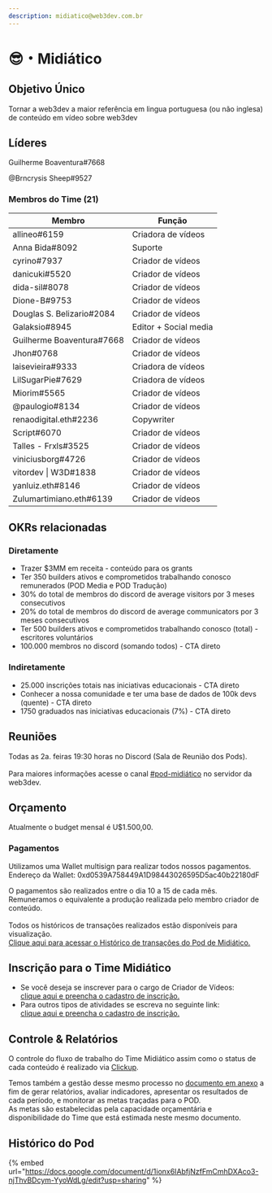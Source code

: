 ```yaml
---
description: midiatico@web3dev.com.br
---
```


# 😎・Midiático

## Objetivo Único

Tornar a web3dev a maior referência em lingua portuguesa (ou não inglesa) de conteúdo em vídeo sobre web3dev

## Líderes

Guilherme Boaventura#7668

@Brncrysis Sheep#9527

### Membros do Time (21)

| Membro                    | Função                |
| ------------------------- | --------------------- |
| allineo#6159              | Criadora de vídeos    |
| Anna Bida#8092            | Suporte               |
| cyrino#7937               | Criador de vídeos     |
| danicuki#5520             | Criador de vídeos     |
| dida-sil#8078             | Criador de vídeos     |
| Dione-B#9753              | Criador de vídeos     |
| Douglas S. Belizario#2084 | Criador de vídeos     |
| Galaksio#8945             | Editor + Social media |
| Guilherme Boaventura#7668 | Criador de vídeos     |
| Jhon#0768                 | Criador de vídeos     |
| laisevieira#9333          | Criadora de vídeos    |
| LilSugarPie#7629          | Criadora de vídeos    |
| Miorim#5565               | Criador de vídeos     |
| @paulogio#8134            | Criador de vídeos     |
| renaodigital.eth#2236     | Copywriter            |
| Script#6070               | Criador de vídeos     |
| Talles - Frxls#3525       | Criador de vídeos     |
| viniciusborg#4726         | Criador de vídeos     |
| vitordev \| W3D#1838      | Criador de vídeos     |
| yanluiz.eth#8146          | Criador de vídeos     |
| Zulumartimiano.eth#6139   | Criador de vídeos     |

## OKRs relacionadas

### Diretamente

* Trazer $3MM em receita - conteúdo para os grants
* Ter 350 builders ativos e comprometidos trabalhando conosco remunerados (POD Media e POD Tradução)
* 30% do total de membros do discord de average visitors por 3 meses consecutivos
* 20% do total de membros do discord de average communicators por 3 meses consecutivos
* Ter 500 builders ativos e comprometidos trabalhando conosco (total) - escritores voluntários
* 100.000 membros no discord (somando todos) - CTA direto

### Indiretamente

* 25.000 inscrições totais nas iniciativas educacionais - CTA direto
* Conhecer a nossa comunidade e ter uma base de dados de 100k devs (quente) - CTA direto
* 1750 graduados nas iniciativas educacionais (7%) - CTA direto

## Reuniões

Todas as 2a. feiras 19:30 horas no Discord (Sala de Reunião dos Pods).\
\
Para maiores informações acesse o canal [#pod-midiático](https://discord.gg/tGYHf9P67t) no servidor da web3dev.

## Orçamento&#x20;

Atualmente o budget mensal é U$1.500,00.

### Pagamentos

Utilizamos uma Wallet multisign para realizar todos nossos pagamentos.\
Endereço da Wallet: 0xd0539A758449A1D98443026595D5ac40b22180dF

O pagamentos são realizados entre o dia 10 a 15 de cada mês.\
Remuneramos o equivalente a produção realizada pelo membro criador de conteúdo.\
\
Todos os históricos de transações realizados estão disponíveis para visualização.\
[Clique aqui para acessar o Histórico de transações do Pod de Midiático.](https://gnosis-safe.io/app/matic:0xd0539A758449A1D98443026595D5ac40b22180dF/transactions/history)

## Inscrição para o Time Midiático

* Se você deseja se inscrever para o cargo de Criador de Vídeos: \
  [clique aqui e preencha o cadastro de inscrição.](https://docs.google.com/forms/d/e/1FAIpQLScbGvtq\_UiWAQJA9EkE7bvRNK6q3zLcOahhLJoBxjlm96Yi7w/viewform)
* Para outros tipos de atividades se escreva no seguinte link: \
  [clique aqui e preencha o cadastro de inscrição.](https://docs.google.com/forms/d/e/1FAIpQLSflZwznorR0eFv78GctN3yqcB7OYCrGVErXeaxMcCl3Qtgo3Q/viewform)

## Controle & Relatórios

O controle do fluxo de trabalho do Time Midiático assim como o status de cada conteúdo é realizado via [Clickup](https://app.clickup.com/31088761/v/s/55014871).

Temos também a gestão desse mesmo processo no [documento em anexo](https://docs.google.com/spreadsheets/d/1GogcEj66DUwN-ML3DHaIJ8GC3heNsgM2ikxRS0wldI0/edit#gid=956391516) a fim de gerar relatórios, avaliar indicadores, apresentar os resultados de cada período, e monitorar as metas traçadas para o POD.\
As metas são estabelecidas pela capacidade orçamentária e disponibilidade do Time que está estimada neste mesmo documento.

## Histórico do Pod

{% embed url="https://docs.google.com/document/d/1ionx6IAbfjNzfFmCmhDXAco3-njThvBDcym-YyoWdLg/edit?usp=sharing" %}
